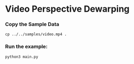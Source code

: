 # Video Perspective Dewarping

### Copy the Sample Data
```
cp ../../samples/video.mp4 .
```

### Run the example:
```bash
python3 main.py
```
